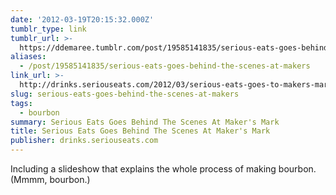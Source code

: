 ```yaml
---
date: '2012-03-19T20:15:32.000Z'
tumblr_type: link
tumblr_url: >-
  https://ddemaree.tumblr.com/post/19585141835/serious-eats-goes-behind-the-scenes-at-makers
aliases:
  - /post/19585141835/serious-eats-goes-behind-the-scenes-at-makers
link_url: >-
  http://drinks.seriouseats.com/2012/03/serious-eats-goes-to-makers-mark-distillery-loretto-ky-behind-the-scenes-bourbon.html
slug: serious-eats-goes-behind-the-scenes-at-makers
tags:
  - bourbon
summary: Serious Eats Goes Behind The Scenes At Maker's Mark
title: Serious Eats Goes Behind The Scenes At Maker's Mark
publisher: drinks.seriouseats.com
---
```


Including a slideshow that explains the whole process of making bourbon. (Mmmm, bourbon.)